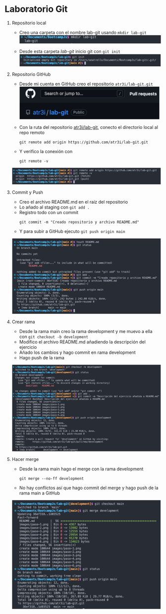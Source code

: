 # Laboratorio Git

1. Repositorio local
   
    - Creo una carpeta con el nombre lab-git usando `mkdir lab-git`
    ![Paso 1](images/paso-1.png)
        
    - Desde esta carpeta *lab-git* inicio git con `git init`
    ![Paso 2](images/paso-2.png)

2. Repositorio GitHub

    - Desde mi cuenta en GitHub creo el repositorio `atr3i/lab-git.git`
    ![Paso 3](images/paso-3.png)

    - Con la ruta del repositorio [atr3i/lab-git](https://github.com/atr3i/lab-git.git), conecto el directorio local al repo remoto
        ```
        git remote add origin https://github.com/atr3i/lab-git.git
        ``` 

    -  Y verifico la conexión con 
        ```
        git remote -v
        ```
    ![Paso 4](images/paso-4.png)

3. Commit y Push
   
   - Creo el archivo README.md en el raíz del repositorio
   - Lo añado al staging con `git add .`
   - Registro todo con un commit
        ```
        git commit -m "Creado repositorio y archivo README.md"
        ```
    - Y para subir a GitHub ejecuto `git push origin main`
    
    ![Paso 5](images/paso-5.png)
    
4. Crear rama
   
    - Desde la rama main creo la rama development y me muevo a ella con `git checkout -b development`
    - Modifico el archivo README.md añadiendo la descripción del ejercicio
    - Añado los cambios y hago commit en rama development
    - Hago push de la rama
  
    ![Paso 6](images/paso-6.png)

5. Hacer merge
   
    - Desde la rama main hago el merge con la rama development 
        ```
        git merge --no-ff development
        ```
    - No hay conflictos así que hago commit del merge y hago push de la rama main a GitHub

    ![Paso 7](images/paso-7.png)